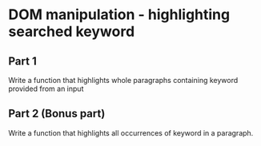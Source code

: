 # DOM manipulation - highlighting searched keyword

## Part 1

Write a function that highlights whole paragraphs containing keyword provided from an input

## Part 2 (Bonus part)

Write a function that highlights all occurrences of keyword in a paragraph.
